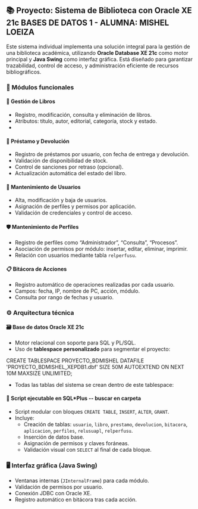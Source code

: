 
## 📚 Proyecto: Sistema de Biblioteca con Oracle XE 21c BASES DE DATOS 1 - ALUMNA: MISHEL LOEIZA
Este sistema individual implementa una solución integral para la gestión de una biblioteca académica, 
utilizando **Oracle Database XE 21c** como motor principal y **Java Swing** como interfaz gráfica. 
Está diseñado para garantizar trazabilidad, control de acceso, y administración eficiente de recursos bibliográficos.

### 🔧 Módulos funcionales
#### 📖 Gestión de Libros
- Registro, modificación, consulta y eliminación de libros.
- Atributos: título, autor, editorial, categoría, stock y estado.
- 
#### 🔄 Préstamo y Devolución
- Registro de préstamos por usuario, con fecha de entrega y devolución.
- Validación de disponibilidad de stock.
- Control de sanciones por retraso (opcional).
- Actualización automática del estado del libro.

#### 👤 Mantenimiento de Usuarios
- Alta, modificación y baja de usuarios.
- Asignación de perfiles y permisos por aplicación.
- Validación de credenciales y control de acceso.

#### 🛡️ Mantenimiento de Perfiles
- Registro de perfiles como “Administrador”, “Consulta”, “Procesos”.
- Asociación de permisos por módulo: insertar, editar, eliminar, imprimir.
- Relación con usuarios mediante tabla `relperfusu`.

#### 📋 Bitácora de Acciones
- Registro automático de operaciones realizadas por cada usuario.
- Campos: fecha, IP, nombre de PC, acción, módulo.
- Consulta por rango de fechas y usuario.

### ⚙️ Arquitectura técnica

#### 🗃️ Base de datos Oracle XE 21c
- Motor relacional con soporte para SQL y PL/SQL.
- Uso de **tablespace personalizado** para segmentar el proyecto:

CREATE TABLESPACE PROYECTO_BDMISHEL
 DATAFILE 'PROYECTO_BDMISHEL_XEPDB1.dbf'
 SIZE 50M
 AUTOEXTEND ON
 NEXT 10M MAXSIZE UNLIMITED;

- Todas las tablas del sistema se crean dentro de este tablespace:

#### 🧾 Script ejecutable en SQL*Plus -- buscar en carpeta
- Script modular con bloques `CREATE TABLE`, `INSERT`, `ALTER`, `GRANT`.
- Incluye:
  - Creación de tablas: `usuario`, `libro`, `prestamo`, `devolucion`, `bitacora`, `aplicacion`, `perfiles`, `relusuapl`, `relperfusu`.
  - Inserción de datos base.
  - Asignación de permisos y claves foráneas.
  - Validación visual con `SELECT` al final de cada bloque.

### 🖥️ Interfaz gráfica (Java Swing)
- Ventanas internas (`JInternalFrame`) para cada módulo.
- Validación de permisos por usuario.
- Conexión JDBC con Oracle XE.
- Registro automático en bitácora tras cada acción.

